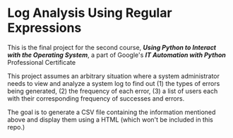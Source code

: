 # Log Analysis Using Regular Expressions

This is the final project for the second course, ***Using Python to Interact with the Operating System***, a part of Google's ***IT Automation with Python*** Professional Certificate

This project assumes an arbitrary situation where a system administrator needs to view and analyze a system log to find out (1) the types of errors being generated, (2) the frequency of each error, (3) a list of users each with their corresponding frequency of successes and errors.

The goal is to generate a CSV file containing the information mentioned above and display them using a HTML (which won't be included in this repo.)
